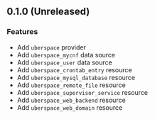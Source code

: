 ## 0.1.0 (Unreleased)

### Features

- Add `uberspace` provider
- Add `uberspace_mycnf` data source
- Add `uberspace_user` data source
- Add `uberspace_crontab_entry` resource
- Add `uberspace_mysql_database` resource
- Add `uberspace_remote_file` resource
- Add `uberspace_supervisor_service` resource
- Add `uberspace_web_backend` resource
- Add `uberspace_web_domain` resource

